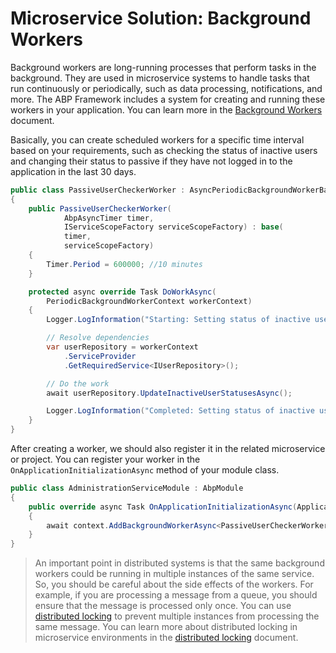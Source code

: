 # Microservice Solution: Background Workers

Background workers are long-running processes that perform tasks in the background. They are used in microservice systems to handle tasks that run continuously or periodically, such as data processing, notifications, and more. The ABP Framework includes a system for creating and running these workers in your application. You can learn more in the [Background Workers](../../framework/infrastructure/background-workers/index.md) document.

Basically, you can create scheduled workers for a specific time interval based on your requirements, such as checking the status of inactive users and changing their status to passive if they have not logged in to the application in the last 30 days.

```csharp
public class PassiveUserCheckerWorker : AsyncPeriodicBackgroundWorkerBase
{
    public PassiveUserCheckerWorker(
            AbpAsyncTimer timer,
            IServiceScopeFactory serviceScopeFactory) : base(
            timer, 
            serviceScopeFactory)
    {
        Timer.Period = 600000; //10 minutes
    }

    protected async override Task DoWorkAsync(
        PeriodicBackgroundWorkerContext workerContext)
    {
        Logger.LogInformation("Starting: Setting status of inactive users...");

        // Resolve dependencies
        var userRepository = workerContext
            .ServiceProvider
            .GetRequiredService<IUserRepository>();

        // Do the work
        await userRepository.UpdateInactiveUserStatusesAsync();

        Logger.LogInformation("Completed: Setting status of inactive users...");
    }
}
```

After creating a worker, we should also register it in the related microservice or project. You can register your worker in the `OnApplicationInitializationAsync` method of your module class.

```csharp
public class AdministrationServiceModule : AbpModule
{
    public override async Task OnApplicationInitializationAsync(ApplicationInitializationContext context)
    {
        await context.AddBackgroundWorkerAsync<PassiveUserCheckerWorker>();
    }
}
```

> An important point in distributed systems is that the same background workers could be running in multiple instances of the same service. So, you should be careful about the side effects of the workers. For example, if you are processing a message from a queue, you should ensure that the message is processed only once. You can use [distributed locking](../../framework/infrastructure/distributed-locking.md) to prevent multiple instances from processing the same message. You can learn more about distributed locking in microservice environments in the [distributed locking](distributed-locking.md) document.